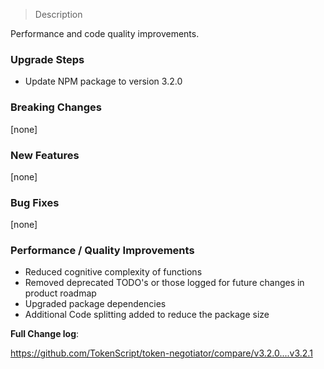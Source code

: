 > Description

Performance and code quality improvements.

### Upgrade Steps

- Update NPM package to version 3.2.0

### Breaking Changes

[none]

### New Features

[none]

### Bug Fixes

[none]

### Performance / Quality Improvements 

- Reduced cognitive complexity of functions
- Removed deprecated TODO's or those logged for future changes in product roadmap
- Upgraded package dependencies
- Additional Code splitting added to reduce the package size

**Full Change log**:

https://github.com/TokenScript/token-negotiator/compare/v3.2.0....v3.2.1
